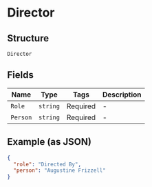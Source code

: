 
# Director

## Structure

`Director`

## Fields

| Name | Type | Tags | Description |
|  --- | --- | --- | --- |
| `Role` | `string` | Required | - |
| `Person` | `string` | Required | - |

## Example (as JSON)

```json
{
  "role": "Directed By",
  "person": "Augustine Frizzell"
}
```

